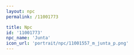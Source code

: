 ```yaml
---
layout: npc
permalink: /11001773

title: Npc
id: '11001773'
npc_name: 'Junta'
icon_url: 'portrait/npc/11001557_m_junta_p.png'
---
```

